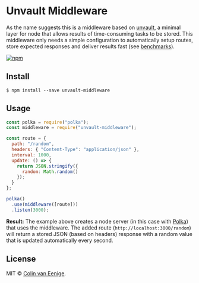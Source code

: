 <h1>Unvault Middleware</h1>

As the name suggests this is a middleware based on [unvault](https://github.com/vaneenige/unvault), a minimal layer for node that allows results of time-consuming tasks to be stored. This middleware only needs a simple configuration to automatically setup routes, store expected responses and deliver results fast (see [benchmarks](https://github.com/vaneenige/unvault#benchmarks)).

<a href="https://www.npmjs.org/package/unvault-middleware">
  <img src="https://img.shields.io/npm/v/unvault-middleware.svg?style=flat" alt="npm">
</a>

## Install

```
$ npm install --save unvault-middleware
```

## Usage

```js
const polka = require("polka");
const middleware = require("unvault-middleware");

const route = {
  path: "/random",
  headers: { "Content-Type": "application/json" },
  interval: 1000,
  update: () => {
    return JSON.stringify({
      random: Math.random()
    });
  }
};

polka()
  .use(middleware([route]))
  .listen(3000);
```

**Result:** The example above creates a node server (in this case with [Polka](https://github.com/lukeed/polka)) that uses the middleware. The added route (`http://localhost:3000/random`) will return a stored JSON (based on headers) response with a random value that is updated automatically every second.

## License

MIT © [Colin van Eenige](https://use-the-platform.com).
